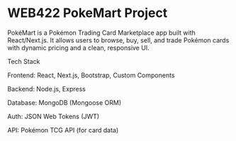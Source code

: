 # WEB422 PokeMart Project

PokéMart is a Pokémon Trading Card Marketplace app built with React/Next.js.
It allows users to browse, buy, sell, and trade Pokémon cards with dynamic pricing and a clean, responsive UI.

Tech Stack

Frontend: React, Next.js, Bootstrap, Custom Components

Backend: Node.js, Express

Database: MongoDB (Mongoose ORM)

Auth: JSON Web Tokens (JWT)

API: Pokémon TCG API (for card data)
